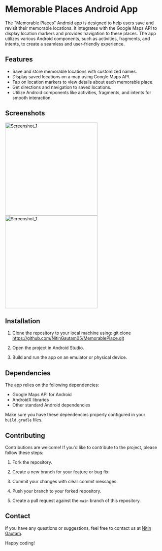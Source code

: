 # Memorable Places Android App

The "Memorable Places" Android app is designed to help users save and revisit their memorable locations. 
It integrates with the Google Maps API to display location markers and provides navigation to these places. 
The app utilizes various Android components, such as activities, fragments, and intents, to create a seamless and user-friendly experience.

## Features

- Save and store memorable locations with customized names.
- Display saved locations on a map using Google Maps API.
- Tap on location markers to view details about each memorable place.
- Get directions and navigation to saved locations.
- Utilize Android components like activities, fragments, and intents for smooth interaction.

## Screenshots

<img src="https://github.com/NitinGautam05/MemorablePlace/assets/133783184/fdb16e4a-fa9d-4143-8bd4-2541a608856b" alt="Screenshot_1" width="300"/>
<img src="https://github.com/NitinGautam05/MemorablePlace/assets/133783184/3f75274b-5f00-401e-b907-851f1011879f" alt="Screenshot_1" width="300"/>


## Installation

1. Clone the repository to your local machine using:
 git clone https://github.com/NitinGautam05/MemorablePlace.git

3. Open the project in Android Studio.

4. Build and run the app on an emulator or physical device.

## Dependencies

The app relies on the following dependencies:

- Google Maps API for Android
- AndroidX libraries
- Other standard Android dependencies

Make sure you have these dependencies properly configured in your `build.gradle` files.

## Contributing

Contributions are welcome! If you'd like to contribute to the project, please follow these steps:

1. Fork the repository.

2. Create a new branch for your feature or bug fix:

3. Commit your changes with clear commit messages.

4. Push your branch to your forked repository.

5. Create a pull request against the `main` branch of this repository.

## Contact

If you have any questions or suggestions, feel free to contact us at [Nitin Gautam](nitin856378@gmail.com).

Happy coding!


